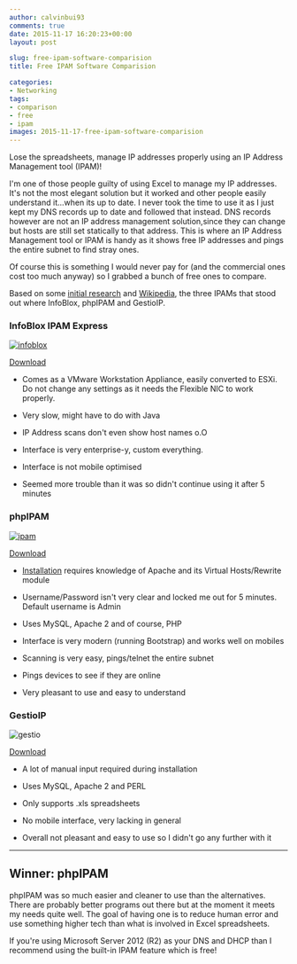 ```yaml
---
author: calvinbui93
comments: true
date: 2015-11-17 16:20:23+00:00
layout: post

slug: free-ipam-software-comparision
title: Free IPAM Software Comparision

categories:
- Networking
tags:
- comparison
- free
- ipam
images: 2015-11-17-free-ipam-software-comparision
---
```


Lose the spreadsheets, manage IP addresses properly using an IP Address Management tool (IPAM)!

<!-- more -->

I'm one of those people guilty of using Excel to manage my IP addresses. It's not the most elegant solution but it worked and other people easily understand it...when its up to date. I never took the time to use it as I just kept my DNS records up to date and followed that instead. DNS records however are not an IP address management solution,since they can change but hosts are still set statically to that address. This is where an IP Address Management tool or IPAM is handy as it shows free IP addresses and pings the entire subnet to find stray ones.

Of course this is something I would never pay for (and the commercial ones cost too much anyway) so I grabbed a bunch of free ones to compare.

Based on some [initial research](https://www.reddit.com/) and [Wikipedia](https://en.wikipedia.org/wiki/IP_address_management), the three IPAMs that stood out where InfoBlox, phpIPAM and GestioIP.


### InfoBlox IPAM Express


[
](http://calvinbuiblog.files.wordpress.com/2015/11/gestio.png)[![infoblox](https://calvin.me/mymedia/uploads/2015/11/infoblox-300x231.png)](https://calvin.me/mymedia/uploads/2015/11/infoblox.png)

[Download](https://www.infoblox.com/downloads/software/ip-address-management-freeware)



	
  * Comes as a VMware Workstation Appliance, easily converted to ESXi. Do not change any settings as it needs the Flexible NIC to work properly.

	
  * Very slow, might have to do with Java

	
  * IP Address scans don't even show host names o.O

	
  * Interface is very enterprise-y, custom everything.

	
  * Interface is not mobile optimised

	
  * Seemed more trouble than it was so didn't continue using it after 5 minutes




### phpIPAM


[![ipam](https://calvin.me/mymedia/uploads/2015/11/ipam-300x234.png)](https://calvin.me/mymedia/uploads/2015/11/ipam.png)

[Download](http://phpipam.net/documents/download-phpipam/)



	
  * [Installation](http://frankhinek.com/how-to-setup-phpipam-on-ubuntu-14-04/) requires knowledge of Apache and its Virtual Hosts/Rewrite module

	
  * Username/Password isn't very clear and locked me out for 5 minutes. Default username is Admin

	
  * Uses MySQL, Apache 2 and of course, PHP

	
  * Interface is very modern (running Bootstrap) and works well on mobiles

	
  * Scanning is very easy, pings/telnet the entire subnet

	
  * Pings devices to see if they are online

	
  * Very pleasant to use and easy to understand




### GestioIP


![gestio](https://calvin.me/mymedia/uploads/2015/11/gestio-300x281.png)

[Download](http://sourceforge.net/projects/gestioip/)



	
  * A lot of manual input required during installation

	
  * Uses MySQL, Apache 2 and PERL

	
  * Only supports .xls spreadsheets

	
  * No mobile interface, very lacking in general

	
  * Overall not pleasant and easy to use so I didn't go any further with it


--------------------------------


## Winner: phpIPAM


phpIPAM was so much easier and cleaner to use than the alternatives. There are probably better programs out there but at the moment it meets my needs quite well. The goal of having one is to reduce human error and use something higher tech than what is involved in Excel spreadsheets.

If you're using Microsoft Server 2012 (R2) as your DNS and DHCP than I recommend using the built-in IPAM feature which is free!


## 
